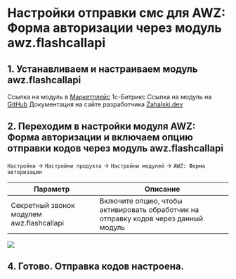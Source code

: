 # Настройки отправки смс для AWZ: Форма авторизации через модуль awz.flashcallapi

## 1. Устанавливаем и настраиваем модуль awz.flashcallapi

Ссылка на модуль в [Маркетплейс](https://marketplace.1c-bitrix.ru/solutions/awz.flashcallapi/) 1с-Битрикс
Ссылка на модуль на [GitHub](https://github.com/zahalski/awz.flashcallapi/)
Документация на сайте разработчика [Zahalski.dev](https://zahalski.dev/modules/awz.flashcallapi/)

<!-- settcall-start -->

## 2. Переходим в настройки модуля AWZ: Форма авторизации и включаем опцию отправки кодов через модуль awz.flashcallapi

`Настройки` -> `Настройки продукта` -> `Настройки модулей` -> `AWZ: Форма авторизации`

| Параметр | Описание |
|---|---|
| Секретный звонок модулем awz.flashcallapi	 | Включите опцию, чтобы активировать обработчик на отправку кодов через данный модуль |

![](https://zahalski.dev/images/modules/awz.autform/011.png)

## 4. Готово. Отправка кодов настроена.

<!-- settcall-end -->